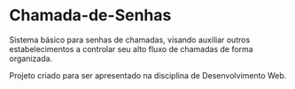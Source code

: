 # Chamada-de-Senhas

Sistema básico para senhas de chamadas, visando auxiliar outros estabelecimentos a controlar seu alto fluxo de chamadas de forma organizada.


Projeto criado para ser apresentado na disciplina de Desenvolvimento Web.
